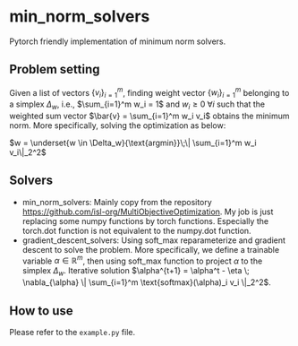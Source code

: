 
# min_norm_solvers
Pytorch friendly implementation of minimum norm solvers. 

## Problem setting 
Given a list of vectors $\{ v_i \}_{i=1}^m$, finding weight vector $\{ w_i \}_{i=1}^m$ belonging to a simplex $\Delta_w$, i.e., $\sum_{i=1}^m w_i = 1$ and $w_i \geq 0 \; \forall i$ such that the weighted sum vector $\bar{v} = \sum_{i=1}^m w_i v_i$ obtains the minimum norm. More specifically, solving the optimization as below: 

$w = \underset{w \in \Delta_w}{\text{argmin}}\;\| \sum_{i=1}^m w_i v_i\|_2^2$

## Solvers 

- min_norm_solvers: Mainly copy from the repository https://github.com/isl-org/MultiObjectiveOptimization. My job is just replacing some numpy functions by torch functions. Especially the torch.dot function is not equivalent to the numpy.dot function. 
- gradient_descent_solvers: Using soft_max reparameterize and gradient descent to solve the problem. More specifically, we define a trainable variable $\alpha \in \mathbb{R}^m$, then using soft_max function to project $\alpha$ to the simplex $\Delta_w$. Iterative solution $\alpha^{t+1} = \alpha^t - \eta \; \nabla_{\alpha} \| \sum_{i=1}^m \text{softmax}(\alpha)_i v_i \|_2^2$. 

## How to use 

Please refer to the `example.py` file.  
